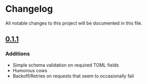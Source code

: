 # Changelog

All notable changes to this project will be documented in this file.

## [0.1.1]

### Additions

- Simple schema validation on required TOML fields
- Humorous cows
- Backoff/Retries on requests that seem to occasionally fail

[0.1.1]: https://github.com/James-Ansley/pipe-utils/compare/v0.0.1-alpha.1...v0.1.1
